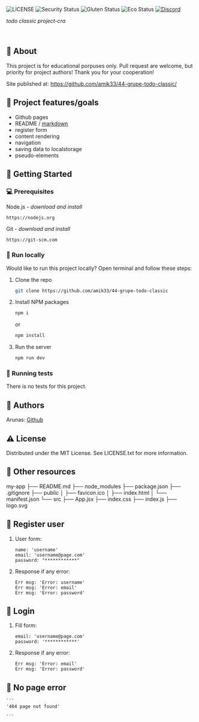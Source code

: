 ![LICENSE](https://img.shields.io/badge/license-MIT-blue.svg?style=flat-square)
![Security Status](https://img.shields.io/security-headers?label=Security&url=https%3A%2F%2Fgithub.com&style=flat-square)
![Gluten Status](https://img.shields.io/badge/Gluten-Free-green.svg)
![Eco Status](https://img.shields.io/badge/ECO-Friendly-green.svg)
[![Discord](https://discord.com/api/guilds/571393319201144843/widget.png)](https://discord.gg/dRwW4rw)

_todo classic project-cra_

<br>

## 🌟 About

This project is for educational porpuses only. Pull request are welcome, but priority for project authors! Thank you for your cooperation!

Site published at: https://github.com/amik33/44-grupe-todo-classic/

## 🎯 Project features/goals

-   Github pages
-   README / [markdown](https://docs.github.com/en/get-started/writing-on-github/getting-started-with-writing-and-formatting-on-github/basic-writing-and-formatting-syntax)
-   register form
-   content rendering
-   navigation
-   saving data to localstorage
-   pseudo-elements

## 🧰 Getting Started

### 💻 Prerequisites

Node.js - _download and install_

```
https://nodejs.org
```

Git - _download and install_

```
https://git-scm.com
```

### 🏃 Run locally

Would like to run this project locally? Open terminal and follow these steps:

1. Clone the repo
    ```sh
    git clone https://github.com/amik33/44-grupe-todo-classic
    ```
2. Install NPM packages
    ```sh
    npm i
    ```
    or
    ```sh
    npm install
    ```
3. Run the server
    ```sh
    npm run dev
    ```

### 🧪 Running tests

There is no tests for this project.

## 🎅 Authors

Arunas: [Github](https://github.com/amik33)

## ⚠️ License

Distributed under the MIT License. See LICENSE.txt for more information.

## 🔗 Other resources

my-app
├── README.md
├── node_modules
├── package.json
├── .gitignore
├── public
│   ├── favicon.ico
│   ├── index.html
│   └── manifest.json
└── src
    ├── App.jsx
    ├── index.css
    ├── index.js
    ├── logo.svg


## 🌟 Register user

1. User form:

    ```
    name: 'username'
    email: 'username@page.com'
    password: "************"

    ```

3. Response if any error:

    ```
    Err msg: 'Error: username'
    Err msg: 'Error: email'
    Err msg: 'Error: password'
   
    ```

## 🌟 Login

1. Fill form:

    ```
    email: 'username@page.com'
    password: '************'

    ```
2. Response if any error:

    ```
    Err msg: 'Error: email'
    Err msg: 'Error: password'

    ```
## 🌟 No page error

    ```
    '404 page not found'

    ```
